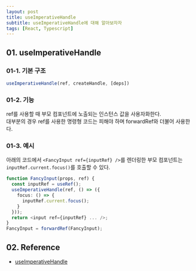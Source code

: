 ```yaml
---
layout: post
title: useImperativeHandle
subtitle: useImperativeHandle에 대해 알아보자자
tags: [React, Typescript]
---
```


## 01. useImperativeHandle

### 01-1. 기본 구조

```TypeScript
useImperativeHandle(ref, createHandle, [deps])
```

### 01-2. 기능

ref를 사용할 때 부모 컴포넌트에 노출되는 인스턴스 값을 사용자화한다.<br/>
대부분의 경우 ref를 사용한 명령형 코드는 피해야 하며 forwardRef와 더불어 사용한다.

### 01-3. 예시

아래의 코드에서 `<FancyInput ref={inputRef} />`를 렌더링한 부모 컴포넌트는<br/>
`inputRef.current.focus()`를 호출할 수 있다.

```TypeScript
function FancyInput(props, ref) {
  const inputRef = useRef();
  useImperativeHandle(ref, () => ({
    focus: () => {
      inputRef.current.focus();
    }
  }));
  return <input ref={inputRef} ... />;
}
FancyInput = forwardRef(FancyInput);
```

## 02. Reference

- [useImperativeHandle](https://react.dev/reference/react/useImperativeHandle)
